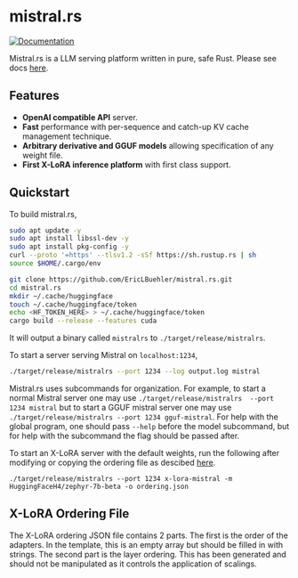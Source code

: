 # mistral.rs
[![Documentation](https://github.com/EricLBuehler/mistral.rs/actions/workflows/docs.yml/badge.svg)](https://ericlbuehler.github.io/mistral.rs/mistralrs_core/)

Mistral.rs is a LLM serving platform written in pure, safe Rust. Please see docs [here](https://ericlbuehler.github.io/mistral.rs/mistralrs_core/).

## Features
- **OpenAI compatible API** server.
- **Fast** performance with per-sequence and catch-up KV cache management technique.
- **Arbitrary derivative and GGUF models** allowing specification of any weight file.
- **First X-LoRA inference platform** with first class support.

## Quickstart
To build mistral.rs,
```bash
sudo apt update -y
sudo apt install libssl-dev -y
sudo apt install pkg-config -y
curl --proto '=https' --tlsv1.2 -sSf https://sh.rustup.rs | sh
source $HOME/.cargo/env

git clone https://github.com/EricLBuehler/mistral.rs.git
cd mistral.rs
mkdir ~/.cache/huggingface
touch ~/.cache/huggingface/token
echo <HF_TOKEN_HERE> > ~/.cache/huggingface/token
cargo build --release --features cuda
```

It will output a binary called `mistralrs` to `./target/release/mistralrs`.

To start a server serving Mistral on `localhost:1234`, 
```bash
./target/release/mistralrs --port 1234 --log output.log mistral
```

Mistral.rs uses subcommands for organization. For example, to start a normal Mistral server one may use `./target/release/mistralrs  --port 1234 mistral` but to start a GGUF mistral server one may use `./target/release/mistralrs --port 1234 gguf-mistral`. For help with the global program, one should pass `--help` before the model subcommand, but for help with the subcommand the flag should be passed after.

To start an X-LoRA server with the default weights, run the following after modifying or copying the ordering file as descibed [here](README.md#x-lora-ordering-file).

`./target/release/mistralrs --port 1234 x-lora-mistral -m HuggingFaceH4/zephyr-7b-beta -o ordering.json`

## X-LoRA Ordering File
The X-LoRA ordering JSON file contains 2 parts. The first is the order of the adapters. In the template, this is an empty array but should be filled in with strings. The second part is the layer ordering. This has been generated and should not be manipulated as it controls the application of scalings.